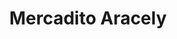 ---
title: "Mercadito Aracely"
url: /ciudad-versalles-san-juan-opico/mercadito-aracely/
shop: Allgemein
---